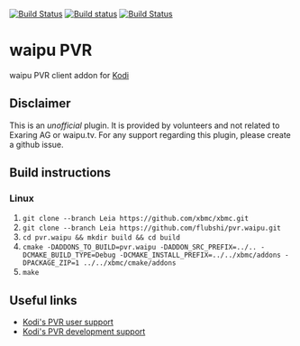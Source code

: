 [![Build Status](https://travis-ci.org/flubshi/pvr.waipu.svg?branch=Leia)](https://travis-ci.org/flubshi/pvr.waipu) [![Build status](https://ci.appveyor.com/api/projects/status/mak70bfs0bj78y53/branch/Matrix?svg=true)](https://ci.appveyor.com/project/flubshi/pvr-waipu/branch/Leia) [![Build Status](https://jenkins.kodi.tv/buildStatus/icon?job=flubshi%2Fpvr.waipu%2FLeia)](https://jenkins.kodi.tv/job/flubshi/job/pvr.waipu/job/Leia/)

# waipu PVR
waipu PVR client addon for [Kodi](http://kodi.tv)


## Disclaimer

This is an *unofficial* plugin. It is provided by volunteers and not related to Exaring AG or waipu.tv.
For any support regarding this plugin, please create a github issue.


## Build instructions

### Linux

1. `git clone --branch Leia https://github.com/xbmc/xbmc.git`
2. `git clone --branch Leia https://github.com/flubshi/pvr.waipu.git`
3. `cd pvr.waipu && mkdir build && cd build`
4. `cmake -DADDONS_TO_BUILD=pvr.waipu -DADDON_SRC_PREFIX=../.. -DCMAKE_BUILD_TYPE=Debug -DCMAKE_INSTALL_PREFIX=../../xbmc/addons -DPACKAGE_ZIP=1 ../../xbmc/cmake/addons`
5. `make`


## Useful links

* [Kodi's PVR user support](http://forum.kodi.tv/forumdisplay.php?fid=167)
* [Kodi's PVR development support](http://forum.kodi.tv/forumdisplay.php?fid=136)

